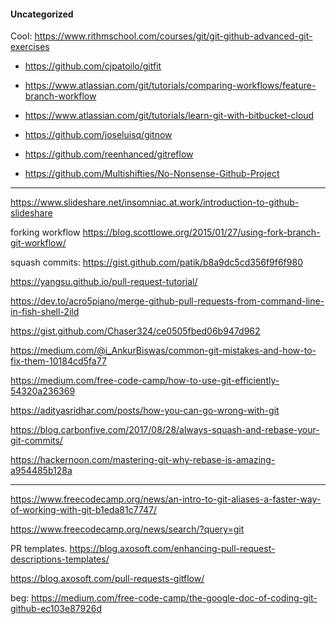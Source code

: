 #### Uncategorized

Cool: https://www.rithmschool.com/courses/git/git-github-advanced-git-exercises


- https://github.com/cjpatoilo/gitfit

- https://www.atlassian.com/git/tutorials/comparing-workflows/feature-branch-workflow


- https://www.atlassian.com/git/tutorials/learn-git-with-bitbucket-cloud

- https://github.com/joseluisq/gitnow

- https://github.com/reenhanced/gitreflow

- https://github.com/Multishifties/No-Nonsense-Github-Project

-----

https://www.slideshare.net/insomniac.at.work/introduction-to-github-slideshare

forking workflow
https://blog.scottlowe.org/2015/01/27/using-fork-branch-git-workflow/


squash commits: https://gist.github.com/patik/b8a9dc5cd356f9f6f980



https://yangsu.github.io/pull-request-tutorial/


https://dev.to/acro5piano/merge-github-pull-requests-from-command-line-in-fish-shell-2ild


https://gist.github.com/Chaser324/ce0505fbed06b947d962



https://medium.com/@i_AnkurBiswas/common-git-mistakes-and-how-to-fix-them-10184cd5fa77


https://medium.com/free-code-camp/how-to-use-git-efficiently-54320a236369

https://adityasridhar.com/posts/how-you-can-go-wrong-with-git

https://blog.carbonfive.com/2017/08/28/always-squash-and-rebase-your-git-commits/

https://hackernoon.com/mastering-git-why-rebase-is-amazing-a954485b128a

---

https://www.freecodecamp.org/news/an-intro-to-git-aliases-a-faster-way-of-working-with-git-b1eda81c7747/


https://www.freecodecamp.org/news/search/?query=git


PR templates.
https://blog.axosoft.com/enhancing-pull-request-descriptions-templates/

https://blog.axosoft.com/pull-requests-gitflow/


beg: https://medium.com/free-code-camp/the-google-doc-of-coding-git-github-ec103e87926d

